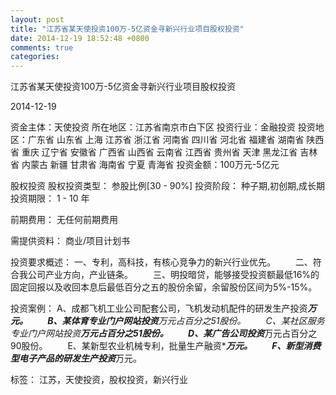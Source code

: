 ```yaml
---
layout: post
title: "江苏省某天使投资100万-5亿资金寻新兴行业项目股权投资"
date: 2014-12-19 18:52:48 +0800
comments: true
categories: 
---
```

江苏省某天使投资100万-5亿资金寻新兴行业项目股权投资



2014-12-19

资金主体：天使投资
所在地区：江苏省南京市白下区
投资行业：金融投资
投资地区：广东省 山东省 上海 江苏省 浙江省 河南省 四川省 河北省 福建省 湖南省 陕西省 重庆 辽宁省 安徽省 广西省 山西省 云南省 江西省 贵州省 天津 黑龙江省 吉林省 内蒙古 新疆 甘肃省 海南省 宁夏 青海省
投资金额：100万元-5亿元

股权投资
股权投资类型：
                            参股比例[30 - 90%] 
                                                                                投资阶段：
                            种子期,初创期,成长期 
                                                                                                                                        投资期限：
                            1 - 10 年

前期费用：
无任何前期费用

需提供资料：
商业/项目计划书

投资要求概述：
一、专利，高科技，有核心竞争力的新兴行业优先。
　　二、符合我公司产业方向，产业链条。
　　三、明投暗贷，能够接受投资额最低16%的固定回报以及收回本息后最低百分之五的股份余留，余留股份区间为5%-15%。

投资案例：
A、成都飞机工业公司配套公司，飞机发动机配件的研发生产投资****万元。
　　B、某体育专业门户网站投资***万元占百分之51股份。
　　C、某社区服务专业门户网站投资****万元占百分之51股份。
　　D、某广告公司投资***万元占百分之90股份。
　　E、某新型农业机械专利，批量生产融资****万元。
　　F、新型消费型电子产品的研发生产投资***万元。

标签：
江苏，天使投资，股权投资，新兴行业

